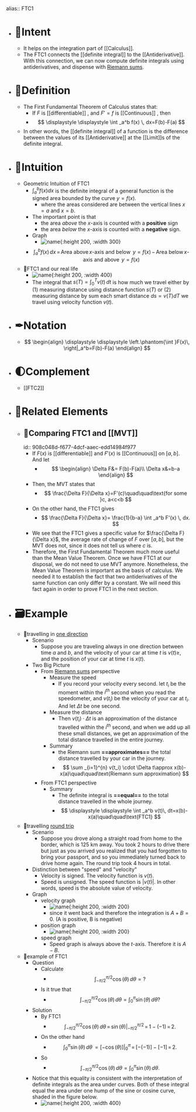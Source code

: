 alias:: FTC1

- # 🎯Intent
	- It helps on the integration part of [[Calculus]].
	- The FTC1 connects the [[definite integral]] to the [[Antiderivative]]. With this connection, we can now compute definite integrals using antiderivatives, and dispense with [Riemann sums](((633f8f9f-c0b3-4d71-abf1-bc74283f85c2))).
- # 📝Definition
	- The First Fundamental Theorem of Calculus states that:
		- If $F$ is [[differentiable]] , and $F'=f$ is [[Continuous]] , then
		- $$
		  \displaystyle  \displaystyle \int _a^b f(x) \, dx=F(b)-F(a)
		  $$
	- In other words, the [[definite integral]] of a function is the difference between the values of its [[Antiderivative]] at the [[Limit]]s of the definite integral.
- # 🧠Intuition
	- Geometric Intuition of FTC1
		- $\int_a^b f(x)dx$ is the definite integral of a general function is the signed area bounded by the curve $y=f(x)$.
			- where the areas considered are between the vertical lines $x=a$ and $x=b$.
		- The important point is that
			- the area *above* the $x$-axis is counted with a **positive** sign
			- the area *below* the $x$-axis is counted with a **negative** sign.
		- Graph
			- ![name](../assets/images_ftc1_signedarea.svg){:height 200, :width 300}
		- $$
		  \int _{a}^{b} f(x) \, dx\, =\, \text{Area above} \, x\text{-axis and below }\, y=f(x)\, -\,  \text{Area below} \, x\text{-axis and above }\, y=f(x)
		  $$
	- 📌FTC1 and our real life
		- ![name](../assets/distance_velocity_FTC.png){:height 200, :width 400}
		- The integral that $s(T)=\int _{0}^{T} v(t)\, dt$ is how much we travel either by (1) measuring distance using distance function $s(T)$ or (2) measuring distance by sum each smart distance $ds=v(T)dT$ we travel using velocity function $v(t)$.
- # ✒Notation
	- $$
	  \begin{align}
	  \displaystyle  \displaystyle \left.\phantom{\int }F(x)\, \right|_a^b=F(b)-F(a)
	  \end{align}
	  $$
- # 🌓Complement
	- [[FTC2]]
- # 🧬Related Elements
	- ## 📌Comparing FTC1 and [[MVT]]
	  id:: 908c048d-f677-4dcf-aaec-edd14984f977
		- If $F(x)$ is [[differentiable]] and $F'(x)$ is [[Continuous]] on $[a,b]$. And let
			- $$
			  \begin{align}
			  \Delta F&=  F(b)-F(a)\\
			  \Delta x&=b-a
			  \end{align}
			  $$
		- Then, the MVT states that
			- $$
			  \frac{\Delta F}{\Delta x}=F'(c)\quad\quad\text{for some }c, a<c<b
			  $$
		- On the other hand, the FTC1 gives
			- $$
			  \frac{\Delta F}{\Delta x}=  \frac{1}{b-a} \int _a^b F'(x) \, dx.
			  $$
		- We see that the FTC1 gives a specific value for $\frac{\Delta F}{\Delta x}$, the average rate of change of $F$ over $[a,b]$, but the MVT does not, since it does not tell us where $c$ is.
		- Therefore, the First Fundamental Theorem much more useful than the Mean Value Theorem. Once we have FTC1 at our disposal, we do not need to use MVT anymore. Nonetheless, the Mean Value Theorem is important as the basis of calculus. We needed it to establish the fact that two antiderivatives of the same function can only differ by a constant. We will need this fact again in order to prove FTC1 in the next section.
- # 🗃Example
	- 📌travelling in <u>one direction</u>
		- Scenario
			- Suppose you are traveling always in one direction between time $a$ and $b$, and the velocity of your car at time $t$ is $v(t)\geq$, and the position of your car at time $t$ is $x(t)$.
		- Two Big Picture
			- From [Riemann sums](((633f8f9f-c0b3-4d71-abf1-bc74283f85c2))) perspective
				- Measure the speed
					- If you record your velocity every second.  let $t_i$ be the moment within the $i^{th}$ second when you read the speedometer, and $v(t_i)$ be the velocity of your car at $t_i$. And let $\Delta t$ be one second.
				- Measure the distance
					- Then $v(t_i)\cdot\Delta t$ is an approximation of the distance travelled within the $i^{th}$ second, and when we add up all these small distances, we get an approximation of the total distance travelled in the entire journey.
				- Summary
					- the Riemann sum **==approximates==** the total distance travelled by your car in the journey.
					- $$
					  \sum _{i=1}^{n} v(t_i) \cdot \Delta t\approx x(b)-x(a)\quad\quad\text{Riemann sum approximation}
					  $$
			- From FTC1 perspective
				- Summary
					- The definite integral is **==equal==** to the total distance travelled in the whole journey.
					- $$
					  \displaystyle  \displaystyle \int _a^b v(t)\, dt=x(b)-x(a)\quad\quad\text{FTC1}
					  $$
	- 📌travelling <u>round trip</u>
		- Scenario
			- Suppose you drove along a straight road from home to the border, which is 125 km away. You took 2 hours to drive there but just as you arrived you realized that you had forgotten to bring your passport, and so you immediately turned back to drive home again. The round trip took 4 hours in total.
		- Distinction between "speed" and "velocity"
			- Velocity is signed.  The velocity function is $v(t)$.
			- Speed is unsigned. The speed function is $\lvert v(t)\rvert$. In other words, speed is the absolute value of velocity.
		- Graph
			- velocity graph
				- ![name](../assets/images_ftc1_roundtriparea.svg){:height 200, :width 200}
				- since it went back and therefore the integration is $A+B=0$.  (A is positive, B is negative)
			- position graph
				- ![name](../assets/images_ftc1_roundtripx.svg){:height 200, :width 200}
			- speed graph
				- Speed graph is always above the $t$-axis. Therefore it is $A-B$.
	- 📌example of FTC1
		- Question
			- Calculate
				- $$
				  \displaystyle \int _{-\pi /2}^{\pi /2} \cos (\theta ) \, d\theta =?
				  $$
			- Is it true that
				- $$
				  \displaystyle \int _{-\pi /2}^{\pi /2} \cos (\theta )\,  d\theta = \int _{0}^{\pi } \sin (\theta ) \, d\theta ?
				  $$
		- Solution
			- By FTC1
				- $$
				  \displaystyle \left.\int _{-\pi /2}^{\pi /2} \cos (\theta )\,  d\theta \, = \, \sin (\theta )\right|_{-\pi /2}^{\pi /2} \, = \,  1- (-1) \, =\, 2.
				  $$
			- On the other hand
				- $$
				  \displaystyle \left.\int _{0}^{\pi } \sin (\theta ) \, d\theta \, = \left[-\cos (\theta )\right]\right|_{0}^{\pi } \, = \,  [-(-1)]- [-1] \, =\, 2.
				  $$
			- So
				- $$
				  \displaystyle \int _{-\pi /2}^{\pi /2} \cos (\theta ) \, d\theta = \int _{0}^{\pi } \sin (\theta )\,  d\theta .
				  $$
		- Notice that this equality is consistent with the interpretation of definite integrals as the area under curves. Both of these integral equal the area under one hump of the sine or cosine curve, shaded in the figure below.
			- ![name](../assets/images_ftc1_sincoshump.svg){:height 200, :width 400}